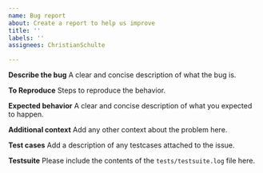 ```yaml
---
name: Bug report
about: Create a report to help us improve
title: ''
labels: ''
assignees: ChristianSchulte

---
```


**Describe the bug**
A clear and concise description of what the bug is.

**To Reproduce**
Steps to reproduce the behavior.

**Expected behavior**
A clear and concise description of what you expected to happen.

**Additional context**
Add any other context about the problem here.

**Test cases**
Add a description of any testcases attached to the issue.

**Testsuite**
Please include the contents of the `tests/testsuite.log` file here.
